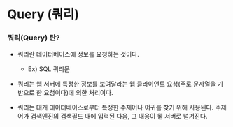 # Query (쿼리)
### 쿼리(Query) 란?

-  쿼리란 데이터베이스에 정보를 요청하는 것이다.  
    - Ex) SQL 쿼리문

- 쿼리는 웹 서버에 특정한 정보를 보여달라는 웹 클라이언트 요청(주로 문자열을 기반으로 한 요청이다)에 의한 처리이다.    

- 쿼리는 대개 데이터베이스로부터 특정한 주제어나 어귀를 찾기 위해 사용된다. 주제어가 검색엔진의 검색필드 내에 입력된 다음, 그 내용이 웹 서버로 넘겨진다.
